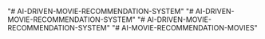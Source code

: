 "# AI-DRIVEN-MOVIE-RECOMMENDATION-SYSTEM" 
"# AI-DRIVEN-MOVIE-RECOMMENDATION-SYSTEM" 
"# AI-DRIVEN-MOVIE-RECOMMENDATION-SYSTEM" 
"# AI-MOVIE-RECOMMENDATION-MOVIES" 
